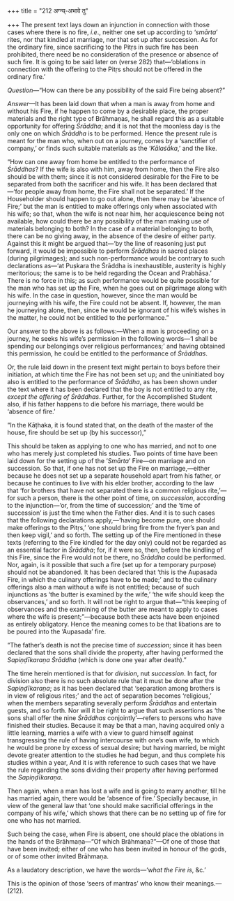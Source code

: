 +++
title = "212 अग्न्य्-अभावे तु"

+++
The present text lays down an injunction in connection with those cases
where there is no fire, *i.e*., neither one set up according to
‘*smārta*’ rites, nor that kindled at marriage, nor that set up after
succession. As for the ordinary fire, since sacrificing to the Pitṛs in
such fire has been prohibited, there need be no consideration of the
presence or absence of such fire. It is going to be said later on (verse
282) that—‘oblations in connection with the offering to the Pitṛs should
not be offered in the ordinary fire.’

*Question*—“How can there be any possibility of the said Fire being
absent?”

*Answer*—It has been laid down that when a man is away from home and
without his Fire, if he happen to come by a desirable place, the proper
materials and the right type of Brāhmaṇas, he shall regard this as a
suitable opportunity for offering *Śrāddha*; and it is not that the
moonless day is the only one on which *Śrāddha* is to be performed.
Hence the present rule is meant for the man who, when out on a journey,
comes by a ‘sanctifier of company,’ or finds such suitable materials as
the ‘*Kālaśāka*,’ and the like.

“How can one away from home be entitled to the performance of
*Śrāddhas*? If the wife is also with him, away from home, then the Fire
also should be with them; since it is not considered desirable for the
Fire to be separated from both the sacrificer and his wife. It has been
declared that—‘for people away from home, the Fire shall not be
separated.’ If the Householder should happen to go out alone, then there
may be ‘absence of Fire;’ but the man is entitled to make offerings only
when associated with his wife; so that, when the wife is not near him,
her acquiescence being not available, how could there be any possibility
of the man making use of materials belonging to both? In the case of a
material belonging to both, there can be no giving away, in the absence
of the desire of either party. Against this it might be argued that—‘by
the line of reasoning just put forward, it would be impossible to
perform *Śrāddhas* in sacred places (during pilgrimages); and such
non-performance would be contrary to such declarations as—‘at Puṣkara
the Śrāddha is inexhaustible, austerity is highly meritorious; the same
is to be held regarding the Ocean and Prabhāsa.’ There is no force in
this; as such performance would be quite possible for the man who has
set up the Fire, when he goes out on pilgrimage along with his wife. In
the case in question, however, since the man would be journeying with
his wife, the Fire could not be absent. If, however, the man he
journeying alone, then, since he would be ignorant of his wife’s wishes
in the matter, he could not be entitled to the performance.”

Our answer to the above is as follows:—When a man is proceeding on a
journey, he seeks his wife’s permission in the following words—‘I shall
be spending our belongings over religious performances;’ and having
obtained this permission, he could be entitled to the performance of
*Śrāddhas*.

Or, the rule laid down in the present text might pertain to boys before
their initiation, at which time the Fire has not been set up; and the
uninitiated boy also is entitled to the performance of *Śrāddha*, as has
been shown under the text where it has been declared that the boy is not
entitled to any rite, *except the offering of Śrāddhas*. Further, for
the Accomplished Student also, if his father happens to die before his
marriage, there would be ‘absence of fire.’

“In the Kāṭhaka, it is found stated that, on the death of the master of
the house, fire should be set up (by his successor),”

This should be taken as applying to one who has married, and not to one
who has merely just completed his studies. Two points of time have been
laid down for the setting up of the ‘*Smārta*’ Fire—on marriage and on
succession. So that, if one has not set up the Fire on marriage,—either
because he does not set up a separate household apart from his father,
or because he continues to live with his elder brother, according to the
law that ‘for brothers that have not separated there is a common
religious rite,’—for such a person, there is the other point of time, on
*succession*, according to the injunction—‘or, from the time of
succession;’ and the ‘time of succession’ is just the time when the
Father dies. And it is to such cases that the following declarations
apply,—‘having become pure, one should make offerings to the Pitṛs,’
‘one should bring fire from the fryer’s pan and then keep vigil,’ and so
forth. The setting up of the Fire mentioned in these texts (referring to
the Fire kindled for the day only) could not be regarded as an essential
factor in *Śrāddha*; for, if it were so, then, before the kindling of
this Fire, since the Fire would not be there, no *Śrāddha* could be
performed. Nor, again, is it possible that such a fire (set up for a
temporary purpose) should not be abandoned. It has been declared that
‘this is the Aupasada Fire, in which the culinary offerings have to be
made;’ and to the culinary offerings also a man without a wife is not
entitled; because of such injunctions as ‘the butter is examined by the
wife,’ ‘the wife should keep the observances,’ and so forth. It will not
be right to argue that—“this keeping of observances and the examining of
the butter are meant to apply to cases where the wife is
present;”—because both these acts have been enjoined as entirely
obligatory. Hence the meaning comes to be that libations are to be
poured into the ‘Aupasada’ fire.

“The father’s death is not the precise time of *succession*; since it
has been declared that the sons shall divide the property, after having
performed the *Sapiṇḍīkaraṇa Śrāddha* (which is done one year after
death).”

The time herein mentioned is that for *division*, nut *succession*. In
fact, for division also there is no such absolute rule that it must be
done after the *Sapiṇḍīkaraṇa*; as it has been declared that ‘separation
among brothers is in view of religious rites;’ and the act of separation
becomes ‘religious,’ when the members separating severally perform
*Śrāddhas* and entertain guests, and so forth. Nor will it be right to
argue that such assertions as ‘the sons shall offer the nine *Śrāddhas*
conjointly’—refers to persons who have finished their studies. Because
it may be that a man, having acquired only a little learning, marries a
wife with a view to guard himself against transgressing the rule of
having intercourse with one’s own wife, to which he would be prone by
excess of sexual desire; but having married, be might devote greater
attention to the studies he had begun, and thus complete his studies
within a year, And it is with reference to such cases that we have the
rule regarding the sons dividing their property after having performed
the *Sapiṇḍīkaraṇa*.

Then again, when a man has lost a wife and is going to marry another,
till he has married again, there would be ‘absence of fire.’ Specially
because, in view of the general law that ‘one should make sacrificial
offerings in the company of his wife,’ which shows that there can be no
setting up of fire for one who has not married.

Such being the case, when Fire is absent, one should place the oblations
in the hands of the Brāhmaṇa—“Of which Brāhmaṇa?”—Of one of those that
have been invited; either of one who has been invited in honour of the
gods, or of some other invited Brāhmaṇa.

As a laudatory description, we have the words—‘*what the Fire is*, &c.’

This is the opinion of those ‘seers of mantras’ who know their
meanings.—(212).


